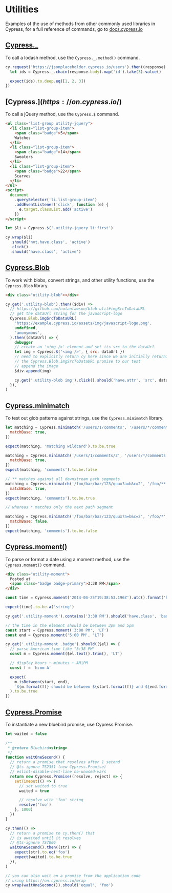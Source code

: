 # Utilities

Examples of the use of methods from other commonly used libraries in Cypress, for a full reference of commands, go to [docs.cypress.io](https://on.cypress.io)

<!-- prettier-ignore-start -->
## [Cypress._](https://on.cypress.io/_)
<!-- prettier-ignore-end -->

To call a lodash method, use the `Cypress._.method()` command.

<!-- fiddle lodash -->

```js
cy.request('https://jsonplaceholder.cypress.io/users').then((response) => {
  let ids = Cypress._.chain(response.body).map('id').take(3).value()

  expect(ids).to.deep.eq([1, 2, 3])
})
```

<!-- fiddle-end -->

<!-- prettier-ignore-start -->
## [Cypress.$](https://on.cypress.io/$)
<!-- prettier-ignore-end -->

To call a jQuery method, use the `Cypress.$` command.

<!-- fiddle jQuery -->

```html
<ul class="list-group utility-jquery">
  <li class="list-group-item">
    <span class="badge">5</span>
    Watches
  </li>
  <li class="list-group-item">
    <span class="badge">14</span>
    Sweaters
  </li>
  <li class="list-group-item">
    <span class="badge">22</span>
    Scarves
  </li>
</ul>
<script>
  document
    .querySelector('li.list-group-item')
    .addEventListener('click', function (e) {
      e.target.classList.add('active')
    })
</script>
```

```js
let $li = Cypress.$('.utility-jquery li:first')

cy.wrap($li)
  .should('not.have.class', 'active')
  .click()
  .should('have.class', 'active')
```

<!-- fiddle-end -->

## [Cypress.Blob](https://on.cypress.io/blob)

To work with blobs, convert strings, and other utility functions, use the `Cypress.Blob` library.

<!-- fiddle blob -->

```html
<div class="utility-blob"></div>
```

```js
cy.get('.utility-blob').then(($div) =>
  // https://github.com/nolanlawson/blob-util#imgSrcToDataURL
  // get the dataUrl string for the javascript-logo
  Cypress.Blob.imgSrcToDataURL(
    'https://example.cypress.io/assets/img/javascript-logo.png',
    undefined,
    'anonymous',
  ).then((dataUrl) => {
    debugger
    // create an '<img />' element and set its src to the dataUrl
    let img = Cypress.$('<img />', { src: dataUrl })
    // need to explicitly return cy here since we are initially returning
    // the Cypress.Blob.imgSrcToDataURL promise to our test
    // append the image
    $div.append(img)

    cy.get('.utility-blob img').click().should('have.attr', 'src', dataUrl)
  }),
)
```

<!-- fiddle-end -->

## [Cypress.minimatch](https://on.cypress.io/minimatch)

To test out glob patterns against strings, use the `Cypress.minimatch` library.

<!-- fiddle minimatch -->

```js
let matching = Cypress.minimatch('/users/1/comments', '/users/*/comments', {
  matchBase: true,
})

expect(matching, 'matching wildcard').to.be.true

matching = Cypress.minimatch('/users/1/comments/2', '/users/*/comments', {
  matchBase: true,
})
expect(matching, 'comments').to.be.false

// ** matches against all downstream path segments
matching = Cypress.minimatch('/foo/bar/baz/123/quux?a=b&c=2', '/foo/**', {
  matchBase: true,
})
expect(matching, 'comments').to.be.true

// whereas * matches only the next path segment

matching = Cypress.minimatch('/foo/bar/baz/123/quux?a=b&c=2', '/foo/*', {
  matchBase: false,
})
expect(matching, 'comments').to.be.false
```

<!-- fiddle-end -->

## [Cypress.moment()](https://on.cypress.io/moment)

To parse or format a date using a moment method, use the `Cypress.moment()` command.

<!-- fiddle moment -->

```html
<div class="utility-moment">
  Posted at
  <span class="badge badge-primary">3:38 PM</span>
</div>
```

```js
const time = Cypress.moment('2014-04-25T19:38:53.196Z').utc().format('h:mm A')

expect(time).to.be.a('string')

cy.get('.utility-moment').contains('3:38 PM').should('have.class', 'badge')

// the time in the element should be between 3pm and 5pm
const start = Cypress.moment('3:00 PM', 'LT')
const end = Cypress.moment('5:00 PM', 'LT')

cy.get('.utility-moment .badge').should(($el) => {
  // parse American time like "3:38 PM"
  const m = Cypress.moment($el.text().trim(), 'LT')

  // display hours + minutes + AM|PM
  const f = 'h:mm A'

  expect(
    m.isBetween(start, end),
    `${m.format(f)} should be between ${start.format(f)} and ${end.format(f)}`,
  ).to.be.true
})
```

<!-- fiddle-end -->

## [Cypress.Promise](https://on.cypress.io/promise)

To instantiate a new bluebird promise, use Cypress.Promise.

<!-- fiddle promise -->

```js
let waited = false

/**
 * @return Bluebird<string>
 */
function waitOneSecond() {
  // return a promise that resolves after 1 second
  // @ts-ignore TS2351 (new Cypress.Promise)
  // eslint-disable-next-line no-unused-vars
  return new Cypress.Promise((resolve, reject) => {
    setTimeout(() => {
      // set waited to true
      waited = true

      // resolve with 'foo' string
      resolve('foo')
    }, 1000)
  })
}

cy.then(() =>
  // return a promise to cy.then() that
  // is awaited until it resolves
  // @ts-ignore TS7006
  waitOneSecond().then((str) => {
    expect(str).to.eq('foo')
    expect(waited).to.be.true
  }),
)

// you can also wait on a promise from the application code
// using https://on.cypress.io/wrap
cy.wrap(waitOneSecond()).should('equal', 'foo')
```

<!-- fiddle-end -->
